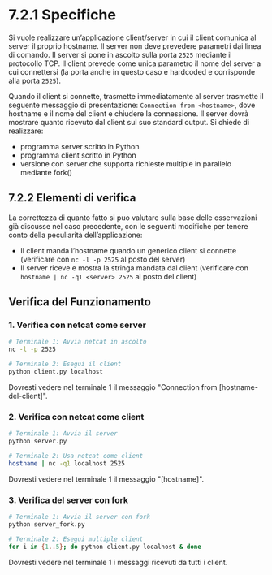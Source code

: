 # 7.2.1 Specifiche
Si vuole realizzare un’applicazione client/server in cui il client comunica al server il
proprio hostname. Il server non deve prevedere parametri dai linea di comando. Il
server si pone in ascolto sulla porta `2525` mediante il protocollo TCP. Il client prevede
come unica parametro il nome del server a cui connettersi (la porta anche in questo
caso e hardcoded e corrisponde alla porta `2525`).

Quando il client si connette, trasmette immediatamente al server trasmette il seguente messaggio di presentazione: `Connection from <hostname>`, dove hostname e il nome del client e chiudere la connessione. Il server dovrà mostrare quanto ricevuto dal client sul suo standard output.
Si chiede di realizzare:
- programma server scritto in Python
- programma client scritto in Python
- versione con server che supporta richieste multiple in parallelo mediante fork()

## 7.2.2 Elementi di verifica
La correttezza di quanto fatto si puo valutare sulla base delle osservazioni già discusse nel caso precedente, con le seguenti modifiche per tenere conto della peculiarità dell’applicazione:
- Il client manda l’hostname quando un generico client si connette (verificare con
`nc -l -p 2525` al posto del server)
- Il server riceve e mostra la stringa mandata dal client (verificare con `hostname | nc -q1 <server> 2525` al posto del client)

## Verifica del Funzionamento

### 1. Verifica con netcat come server

```bash
# Terminale 1: Avvia netcat in ascolto
nc -l -p 2525

# Terminale 2: Esegui il client
python client.py localhost
```

Dovresti vedere nel terminale 1 il messaggio "Connection from [hostname-del-client]".

### 2. Verifica con netcat come client

```bash
# Terminale 1: Avvia il server
python server.py

# Terminale 2: Usa netcat come client
hostname | nc -q1 localhost 2525
```

Dovresti vedere nel terminale 1 il messaggio "[hostname]".

### 3. Verifica del server con fork

```bash
# Terminale 1: Avvia il server con fork
python server_fork.py

# Terminale 2: Esegui multiple client
for i in {1..5}; do python client.py localhost & done
```

Dovresti vedere nel terminale 1 i messaggi ricevuti da tutti i client.
